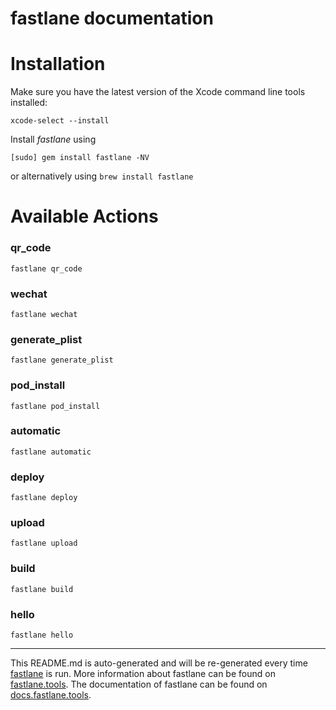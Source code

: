 fastlane documentation
================
# Installation

Make sure you have the latest version of the Xcode command line tools installed:

```
xcode-select --install
```

Install _fastlane_ using
```
[sudo] gem install fastlane -NV
```
or alternatively using `brew install fastlane`

# Available Actions
### qr_code
```
fastlane qr_code
```

### wechat
```
fastlane wechat
```

### generate_plist
```
fastlane generate_plist
```

### pod_install
```
fastlane pod_install
```

### automatic
```
fastlane automatic
```

### deploy
```
fastlane deploy
```

### upload
```
fastlane upload
```

### build
```
fastlane build
```

### hello
```
fastlane hello
```


----

This README.md is auto-generated and will be re-generated every time [fastlane](https://fastlane.tools) is run.
More information about fastlane can be found on [fastlane.tools](https://fastlane.tools).
The documentation of fastlane can be found on [docs.fastlane.tools](https://docs.fastlane.tools).
